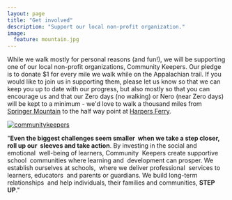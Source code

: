 ```yaml
---
layout: page
title: "Get involved"
description: "Support our local non-profit organization."
image:
  feature: mountain.jpg
---  
```


While we walk mostly for personal reasons (and fun!), we will be supporting one of our local non-profit organizations, Community Keepers. Our pledge is to donate $1 for every mile we walk while on the Appalachian trail. If you would like to join us in supporting them, please let us know so that we can keep you up to date with our progress, but also mostly so that you can encourage us and that our Zero days (no walking) or Nero (near Zero days) will be kept to a minimum - we'd love to walk a thousand miles from [Springer Mountain](https://en.wikipedia.org/wiki/Springer_Mountain) to the half way point at [Harpers Ferry](http://www.nps.gov/hafe/index.htm).

<p><a style="border: none;" href="https://communitykeepers.org"><img src="https://communitykeepers.org/wp-content/uploads/2013/09/logo1.png" alt="communitykeepers" /></a></p>


"**Even the biggest challenges seem smaller  when we take a step closer, roll up our  sleeves and take action**.
By investing in the social and emotional  well-being of learners, Community  Keepers create supportive school  communities where learning and  development can prosper.
We establish ourselves at schools,  where we deliver professional  services to learners, educators  and parents or guardians.
We build long-term relationships  and help
individuals, their families and communities,
**STEP UP**."
